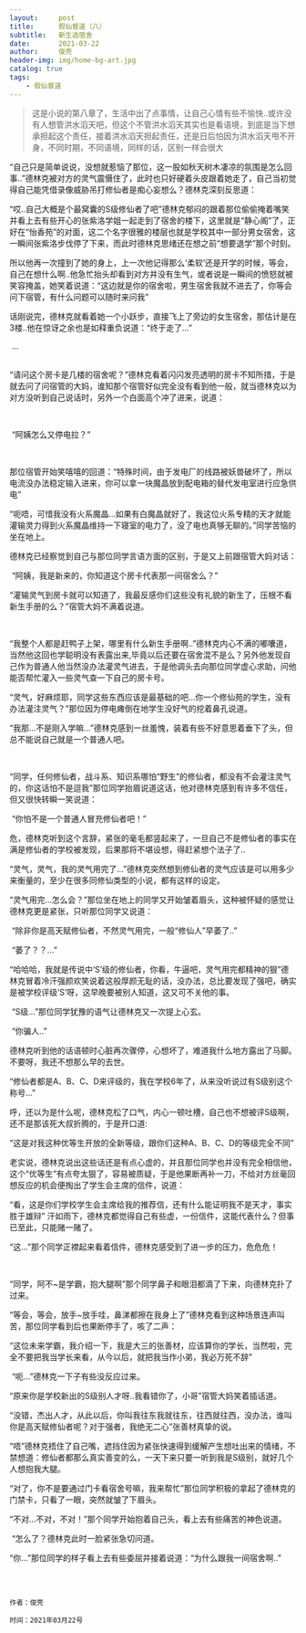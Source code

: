 ```yaml
---
layout:     post
title:      假仙督道（八）
subtitle:	新生选宿舍   
date:       2021-03-22
author:     俊壳
header-img: img/home-bg-art.jpg
catalog: true
tags:
    - 假仙督道
---
```





> 这是小说的第八章了，生活中出了点事情，让自己心情有些不愉快..或许没有人想管洪水滔天吧，但这个不管洪水滔天其实也是看语境，到底是当下想承担起这个责任，接着洪水滔天担起责任，还是日后怕因为洪水滔天甩不开身，不同时期，不同语境，同样的话，区别一样会很大



​	“自己只是简单说说，没想就惹恼了那位，这一股如秋天树木凄凉的氛围是怎么回事..”德林克被对方的灵气震慑住了，此时也只好硬着头皮跟着她走了，自己当初觉得自己能凭借录像威胁吊打修仙者是痴心妄想么？德林克深刻反思道：
​	

​	“哎..自己大概是个最窝囊的S级修仙者了吧”德林克郁闷的跟着那位偷偷掩着嘴笑并看上去有些开心的张紫洛学姐一起走到了宿舍的楼下，这里就是“静心阁”了，正好在“怡香苑”的对面，这二个名字很雅的楼层也就是学校其中一部分男女宿舍，这一瞬间张紫洛步伐停了下来，而此时德林克思绪还在想之前“想要退学”那个时刻。
​	

​	所以他再一次撞到了她的身上，上一次他记得那么‘柔软’还是开学的时候，等会，自己在想什么啊..他急忙抬头却看到对方并没有生气，或者说是一瞬间的愤怒就被笑容掩盖，她笑着说道：“这边就是你的宿舍啦，男生宿舍我就不进去了，你等会问下宿管，有什么问题可以随时来问我”
​	

​	话刚说完，德林克就看着她一个小跃步，直接飞上了旁边的女生宿舍，那估计是在3楼..他在惊讶之余也是如释重负说道：“终于走了...”
​	

​	...																		
​	

​	“请问这个房卡是几楼的宿舍呢？”德林克看着闪闪发亮透明的房卡不知所措，于是就去问了问宿管的大妈，谁知那个宿管好似完全没有看到他一般，就当德林克以为对方没听到自己说话时，另外一个白面高个冲了进来，说道：

​	

​	“阿姨怎么又停电拉？”

​	

​	那位宿管开始笑嘻嘻的回道：“特殊时间，由于发电厂的线路被妖兽破坏了，所以电流没办法稳定输入进来，你可以拿一块魔晶放到配电箱的替代发电室进行应急供电”
​	

​	“呃唔，可惜我没有火系魔晶...如果有白魔晶就好了，我这位火系专精的天才就能灌输灵力得到火系魔晶维持一下寝室的电力了，没了电也真够无聊的。”同学苦恼的坐在地上。
​	

​	德林克已经察觉到自己与那位同学言语方面的区别，于是又上前跟宿管大妈对话：



​	“阿姨，我是新来的，你知道这个房卡代表那一间宿舍么？”



​	“灌输灵气到房卡就可以知道了，我最反感你们这些没有礼貌的新生了，压根不看新生手册的么？”宿管大妈不满着说道。

​	

​	“我整个人都是赶鸭子上架，哪里有什么新生手册啊..”德林克内心不满的嘟囔道，当然他这回也学聪明没有表露出来,毕竟以后还要在宿舍混不是么？另外他发现自己作为普通人他当然没办法灌灵气进去，于是他调头去向那位同学虚心求助，问他能否帮忙灌入一些灵气查一下自己的房卡号。
​	

​	“灵气，好麻烦耶，同学这些东西应该是最基础的吧...你一个修仙苑的学生，没有办法灌注灵气？”那位因为停电瘫倒在地学生没好气的挖着鼻孔说道。
​	

​	“我那...不是刚入学嘛...”德林克感到一丝羞愧，装着有些不好意思着垂下了头，但总不能说自己就是一个普通人吧。

​	

​	“同学，任何修仙者，战斗系、知识系哪怕“野生”的修仙者，都没有不会灌注灵气的，你这话怕不是逗我”那位同学抬眉说道这话，他对德林克感到有许多不信任，但又很快转瞬一笑说道：
​	

​	“你怕不是一个普通人冒充修仙者吧！”
​	

​	危，德林克听到这个言辞，紧张的毫毛都竖起来了，一旦自己不是修仙者的事实在满是修仙者的学校被发现，后果那将不堪设想，得赶紧想个法子了..
​	

​	“灵气，灵气，我的灵气用完了...”德林克突然想到修仙者的灵气应该是可以用多少来衡量的，至少在很多同修仙类型的小说，都有这样的设定。
​	

​	“灵气用完...怎么会？”那位坐在地上的同学又开始皱着眉头，这种被怀疑的感觉让德林克更是紧张，只听那位同学又说道：
​	

​	“除非你是高天赋修仙者，不然灵气用完，一般“修仙人”早萎了..”
​	

​	“萎了？？...”
​	

​	“哈哈哈，我就是传说中‘S’级的修仙者，你看，牛逼吧，灵气用完都精神的狠”德林克冒着冷汗强颜欢笑说着这般厚颜无耻的话，没办法，总比要发现了强吧，确实是被学校评级‘S’呀，这早晚要被别人知道，这又可不关他的事。
​	

​	“S级...”那位同学犹豫的语气让德林克又一次提上心玄。
​	

​	“你骗人..”

​	德林克听到他的话语顿时心脏再次骤停，心想坏了，难道我什么地方露出了马脚。不要呀，我还不想那么早的去世。
​	

​	“修仙者都是A、B、C、D来评级的，我在学校6年了，从来没听说过有S级别这个称号...”

​	呼，还以为是什么呢，德林克松了口气，内心一顿吐槽，自己也不想被评S级啊，还不是那该死大叔折腾的，于是开口道:

​	“这是对我这种优等生开放的全新等级，跟你们这种A、B、C、D的等级完全不同”

​	老实说，德林克说出这些话还是有点心虚的，并且那位同学也并没有完全相信他，这个“优等生”有点夸太狠了，容易被质疑，于是他果断再补一刀，不给对方丝毫回想反应的机会便掏出了学生会主席的信件，说道：
​	

​	“看，这是你们学校学生会主席给我的推荐信，还有什么能证明我不是天才，事实胜于雄辩”
汗如雨下，德林克都觉得自己有些虚，一份信件，这能代表什么？但事已至此，只能赌一赌了。
​	

​	“这...”那个同学正襟起来看着信件，德林克感受到了进一步的压力，危危危！

​	

​	“同学，阿不~是学霸，抱大腿啊”那个同学鼻子和眼泪都滴了下来，向德林克扑了过来。



​	“等会，等会，放手~放手哇，鼻涕都擦在我身上了”德林克看到这种场景连声叫苦，那位同学看到后也果断停手了，咳了二声：
​	

​	“这位未来学霸，我介绍一下，我是大三的张善材，应该算你的学长，当然啦，完全不要把我当学长来看，从今以后，就把我当作小弟，我必万死不辞”
​	

​	“呃...”德林克一下子有些没反应过来。
​	

​	“原来你是学校新出的S级别人才呀..我看错你了，小哥”宿管大妈笑着插话道。
​	

​	“没错，杰出人才，从此以后，你叫我往东我就往东，往西就往西，没办法，谁叫你是高天赋修仙者呢？对于强者，我绝无二心”张善材真挚的说。
​	

​	“唔”德林克捂住了自己嘴，遮挡住因为紧张快速得到缓解产生想吐出来的情绪，不禁想道：修仙者都那么真实善变的么，一天下来只要一听到我是S级别，就好几个人想抱我大腿。
​	

​	“对了，你不是要通过门卡看宿舍号嘛，我来帮忙”那位同学积极的拿起了德林克的门禁卡，只看了一眼，突然就皱了下眉头。
​	

​	“不对...不对，不对！”那个同学开始抱着自己头，看上去有些痛苦的神色说道。
​	

​	“怎么了？德林克此时一脸紧张急切问道。
​	

​	“你...”那位同学的样子看上去有些委屈并接着说道：“为什么跟我一间宿舍啊..”




​	

```china
								   												作者：俊壳	
								  									   时间：2021年03月22号
```





